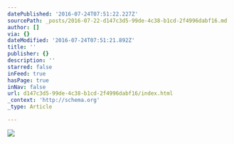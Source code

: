```yaml
---
datePublished: '2016-07-24T07:51:22.227Z'
sourcePath: _posts/2016-07-22-d147c3d5-99de-4c38-b1cd-2f4996dabf16.md
author: []
via: {}
dateModified: '2016-07-24T07:51:21.892Z'
title: ''
publisher: {}
description: ''
starred: false
inFeed: true
hasPage: true
inNav: false
url: d147c3d5-99de-4c38-b1cd-2f4996dabf16/index.html
_context: 'http://schema.org'
_type: Article

---
```

![](https://the-grid-user-content.s3-us-west-2.amazonaws.com/88e9fe32-baab-4049-b26b-004a25d909c5.jpg)